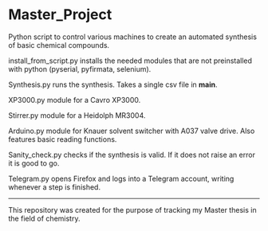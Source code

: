 # Master_Project
Python script to control various machines to create an automated synthesis of basic chemical compounds.

install_from_script.py installs the needed modules that are not preinstalled with python (pyserial, pyfirmata, selenium).

Synthesis.py runs the synthesis. Takes a single csv file in __main__.

XP3000.py module for a Cavro XP3000.

Stirrer.py module for a Heidolph MR3004.
 
Arduino.py module for Knauer solvent switcher with A037 valve drive. Also features basic reading functions.

Sanity_check.py checks if the synthesis is valid. If it does not raise an error it is good to go.

Telegram.py opens Firefox and logs into a Telegram account, writing whenever a step is finished.

__________________________________________________________________________

This repository was created for the purpose of tracking my Master thesis in the field of chemistry.
